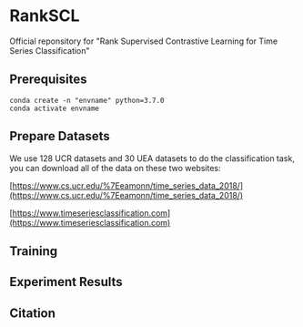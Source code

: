 # RankSCL
Official reponsitory for "Rank Supervised Contrastive Learning for Time Series Classification"

## Prerequisites
```pyhton
conda create -n "envname" python=3.7.0
conda activate envname
```

## Prepare Datasets
We use 128 UCR datasets and 30 UEA datasets to do the classification task, you can download all of the data on these two websites:

[https://www.cs.ucr.edu/%7Eeamonn/time_series_data_2018/](https://www.cs.ucr.edu/%7Eeamonn/time_series_data_2018/)

[https://www.timeseriesclassification.com](https://www.timeseriesclassification.com)


## Training


## Experiment Results


## Citation

